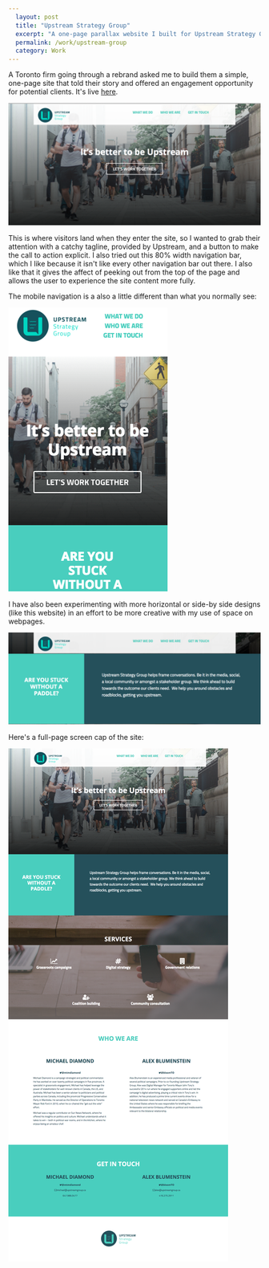 ```yaml
---
  layout: post
  title: "Upstream Strategy Group"
  excerpt: "A one-page parallax website I built for Upstream Strategy Group in December 2015."
  permalink: /work/upstream-group
  category: Work
---
```


A Toronto firm going through a rebrand asked me to build them a simple, one-page site that told their story and offered an engagement opportunity for potential clients. It's live <a href="www.upstreamgroup.ca">here</a>.

<img src="/assets/first-panel.png">

This is where visitors land when they enter the site, so I wanted to grab their attention with a catchy tagline, provided by Upstream, and a button to make the call to action explicit. I also tried out this 80% width navigation bar, which I like because it isn't like every other navigation bar out there. I also like that it gives the affect of peeking out from the top of the page and allows the user to experience the site content more fully.

The mobile navigation is a also a little different than what you normally see:

<img src="/assets/mobile-upstream.png">

I have also been experimenting with more horizontal or side-by side designs (like this website) in an effort to be more creative with my use of space on webpages.

<img src="/assets/second-panel.png">

Here's a full-page screen cap of the site:

<img src="/assets/upstream-full.png">



